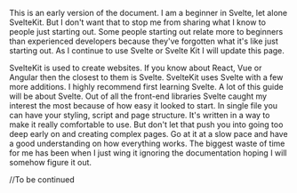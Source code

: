 This is an early version of the document. I am a beginner in Svelte, let alone SvelteKit. But I don't want that to stop me from sharing what I know to people just starting out. Some people starting out relate more to beginners than experienced developers because they've forgotten what it's like just starting out. As I continue to use Svelte or Svelte Kit I will update this page.

SvelteKit is used to create websites. If you know about React, Vue or Angular then the closest to them is Svelte. SvelteKit uses Svelte with a few more additions. I highly recommend first learning Svelte. A lot of this guide will be about Svelte.
Out of all the front-end libraries Svelte caught my interest the most because of how easy it looked to start. In single file you can have your styling, script and page structure. It's written in a way to make it really comfortable to use. But don't let that push you into going too deep early on and creating complex pages. Go at it at a slow pace and have a good understanding on how everything works. The biggest waste of time for me has been when I just wing it ignoring the documentation hoping I will somehow figure it out. 

//To be continued
